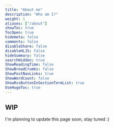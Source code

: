 ```yaml
---
title: "About me"
description: "Who am I?"
weight: 1
aliases: ["/about"]
showToc: true
TocOpen: true
hidemeta: false
comments: false
disableShare: false
disableHLJS: false
hideSummary: false
searchHidden: true
ShowReadingTime: false
ShowBreadCrumbs: false
ShowPostNavLinks: true
ShowWordCount: false
ShowRssButtonInSectionTermList: true
UseHugoToc: true
---
```


## WIP

I'm planning to update this page soon, stay tuned :)

